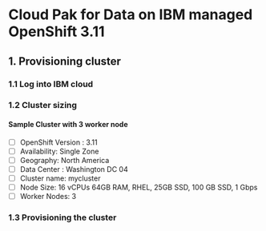 # Cloud Pak for Data on IBM managed OpenShift 3.11


## 1. Provisioning cluster

### 1.1 Log into IBM cloud

### 1.2 Cluster sizing

#### Sample Cluster with 3 worker node
  - [ ] OpenShift Version : 3.11
  - [ ] Availability: Single Zone
  - [ ] Geography: North America
  - [ ] Data Center : Washington DC 04
  - [ ] Cluster name: mycluster
  - [ ] Node Size:  16 vCPUs 64GB RAM, RHEL, 25GB SSD, 100 GB SSD, 1 Gbps
  - [ ] Worker Nodes: 3

### 1.3 Provisioning the cluster
